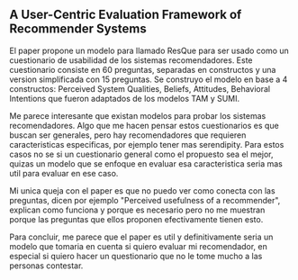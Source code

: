 ## A User-Centric Evaluation Framework of Recommender Systems

El paper propone un modelo para llamado ResQue para ser usado como un cuestionario de usabilidad de los sistemas recomendadores. Este cuestionario consiste en 60 preguntas, separadas en constructos y una version simplificada con 15 preguntas. Se construyo el modelo en base a 4 constructos: Perceived System Qualities, Beliefs, Attitudes, Behavioral Intentions que fueron adaptados de los modelos TAM y SUMI.

Me parece interesante que existan modelos para probar los sistemas recomendadores. Algo que me hacen pensar estos cuestionarios es que buscan ser generales, pero hay recomendadores que requieren caracteristicas especificas, por ejemplo tener mas serendipity. Para estos casos no se si un cuestionario general como el propuesto sea el mejor, quizas un modelo que se enfoque en evaluar esa caracteristica seria mas util para evaluar en ese caso.

Mi unica queja con el paper es que no puedo ver como conecta con las preguntas, dicen por ejemplo "Perceived usefulness of a recommender", explican como funciona y porque es necesario pero no me muestran porque las preguntas que ellos proponen efectivamente tienen esto.

Para concluir, me parece que el paper es util y definitivamente seria un modelo que tomaria en cuenta si quiero evaluar mi recomendador, en especial si quiero hacer un questionario que no le tome mucho a las personas contestar.




